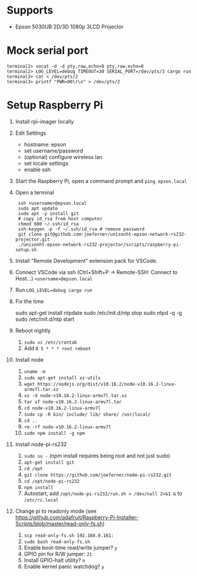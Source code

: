 # Supports

- Epson 5030UB 2D/3D 1080p 3LCD Projector

# Mock serial port

```
terminal1> socat -d -d pty,raw,echo=0 pty,raw,echo=0
terminal2> LOG_LEVEL=debug TIMEOUT=30 SERIAL_PORT=/dev/pts/3 cargo run
terminal3> cat < /dev/pts/2
terminal3> printf "PWR=00\r\n" > /dev/pts/2
```

# Setup Raspberry Pi

1. Install rpi-imager locally
1. Edit Settings
   - hostname: epson
   - set username/password
   - (optional) configure wireless lan
   - set locale settings
   - enable ssh
1. Start the Raspberry Pi, open a command prompt and `ping epson.local`
1. Open a terminal

        ssh <username>@epson.local
        sudo apt update
        sudo apt -y install git
        # copy id_rsa from host computer
        chmod 600 ~/.ssh/id_rsa
        ssh-keygen -p -f ~/.ssh/id_rsa # remove password
        git clone git@github.com:joeferner/unisonht-epson-network-rs232-projector.git
        ./unisonht-epson-network-rs232-projector/scripts/raspberry-pi-setup.sh

1. Install "Remote Development" extension pack for VSCode.
1. Connect VSCode via ssh (Ctrl+Shift+P -> Remote-SSH: Connect to Host...) `<username>@epson.local`
1. Run `LOG_LEVEL=debug cargo run`


1. Fix the time

   sudo apt-get install ntpdate
   sudo /etc/init.d/ntp stop
   sudo ntpd -q -g
   sudo /etc/init.d/ntp start

1. Reboot nightly
   1. `sudo vi /etc/crontab`
   1. Add `0 5 * * * root reboot`
1. Install node
   1. `uname -m`
   1. `sudo apt-get install xz-utils`
   1. `wget https://nodejs.org/dist/v10.16.2/node-v10.16.2-linux-armv7l.tar.xz`
   1. `xz -d node-v10.16.2-linux-armv7l.tar.xz`
   1. `tar xf node-v10.16.2-linux-armv7l.tar`
   1. `cd node-v10.16.2-linux-armv7l`
   1. `sudo cp -R bin/ include/ lib/ share/ /usr/local/`
   1. `cd ..`
   1. `rm -rf node-v10.16.2-linux-armv7l`
   1. `sudo npm install -g npm`
1. Install node-pi-rs232
   1. `sudo su -` (npm install requires being root and not just sudo)
   1. `apt-get install git`
   1. `cd /opt`
   1. `git clone https://github.com/joeferner/node-pi-rs232.git`
   1. `cd /opt/node-pi-rs232`
   1. `npm install`
   1. Autostart, add `/opt/node-pi-rs232/run.sh > /dev/null 2>&1 &` to `/etc/rc.local`
1. Change pi to readonly mode (see https://github.com/adafruit/Raspberry-Pi-Installer-Scripts/blob/master/read-only-fs.sh)
   1. `scp read-only-fs.sh 192.168.0.161:`
   1. `sudo bash read-only-fs.sh`
   1. Enable boot-time read/write jumper? `y`
   1. GPIO pin for R/W jumper: `21`
   1. Install GPIO-halt utility? `n`
   1. Enable kernel panic watchdog? `y`
